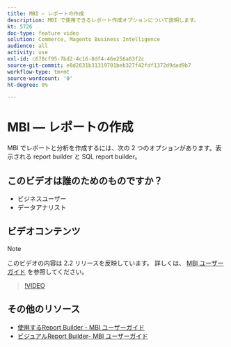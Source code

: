 ```yaml
---
title: MBI — レポートの作成
description: MBI で使用できるレポート作成オプションについて説明します。
kt: 5726
doc-type: feature video
solution: Commerce, Magento Business Intelligence
audience: all
activity: use
exl-id: c678cf95-7bd2-4c16-8df4-46e256a83f2c
source-git-commit: e8d2631b31319701beb327f42fdf1372d9dad9b7
workflow-type: tm+mt
source-wordcount: '0'
ht-degree: 0%

---
```


# MBI — レポートの作成

MBI でレポートと分析を作成するには、次の 2 つのオプションがあります。表示される report builder と SQL report builder。

## このビデオは誰のためのものですか？

- ビジネスユーザー
- データアナリスト

## ビデオコンテンツ

>[!NOTE]
>
>このビデオの内容は 2.2 リリースを反映しています。 詳しくは、 [MBI ユーザーガイド](https://experienceleague.adobe.com/docs/commerce-business-intelligence/mbi/guide-overview.html) を参照してください。

>[!VIDEO](https://video.tv.adobe.com/v/35981?quality=12&learn=on)

## その他のリソース

- [使用するReport Builder - MBI ユーザーガイド](https://experienceleague.adobe.com/docs/commerce-business-intelligence/mbi/build/reports/report-builder-options.html)
- [ビジュアルReport Builder- MBI ユーザーガイド](https://experienceleague.adobe.com/docs/commerce-business-intelligence/mbi/build/reports/ess-rpt-build-visual.html)
